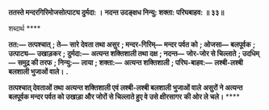 **ततस्ते मन्दरगिरिमोजसोत्पाट्य दुर्मदा: ।** **नदन्त उदङ्क्षध निन्यु: शक्ता: परिघबाहव: ॥ ३३॥** 

शब्दार्थ **** 

**तत:—** **तत्पश्चात्** **; ते—** **सारे देवता तथा असुर** **; मन्दर-गिरिम्—** **मन्दर पर्वत को** **; ओजसा—** **बलपूर्वक** **; उत्पाट्य—** **उखाड़कर** **;** **दुर्मदा:—** **अत्यन्त शक्तिशाली तथा दक्ष** **; नदन्त—** **जोर-जोर से चिल्लाते** **; उदधिम्—** **समुद्र की तरफ** **; निन्यु:—** **लाया** **; शक्ता:—** **अत्यन्त शक्तिशाली** **; परिघ-बाहव:—** **लश्बी-लश्बी बलशाली भुजाओं वाले।** **.** 

**तत्पश्चात् देवताओं तथा अत्यन्त शक्तिशाली एवं लश्बी-लश्बी बलशाली भुजाओं वाले** **असुरों ने अत्यन्त बलपूर्वक मन्दर पर्वत को उखाड़ा और जोरों से चिल्लाते हुए वे उसे क्षीरसागर** **की ओर ले चले।** **** 
